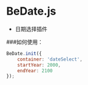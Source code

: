 # BeDate.js
* 日期选择插件

###如何使用：
```javascript
BeDate.init({
	container: 'dateSelect',
	startYear: 2000,
	endYear: 2100
});
```